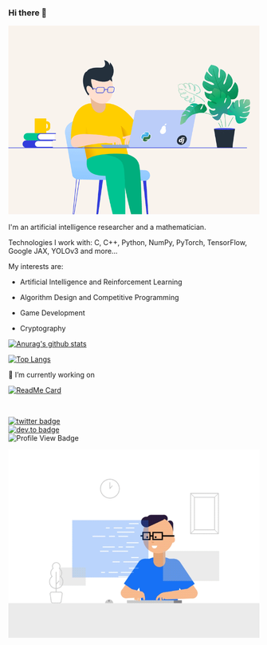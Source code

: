 ### Hi there 👋

![Programming Gif](gifs/programmer1.gif)

I'm an artificial intelligence researcher and a mathematician.

Technologies I work with: C, C++, Python, NumPy, PyTorch, TensorFlow, Google JAX, YOLOv3 and more...

My interests are:

- Artificial Intelligence and Reinforcement Learning

- Algorithm Design and Competitive Programming

- Game Development

- Cryptography

  

[![Anurag's github stats](https://github-readme-stats.vercel.app/api?username=cyber-art&theme=dracula&show_icons=True)](https://github.com/cyber-art/github-readme-stats)

[![Top Langs](https://github-readme-stats.vercel.app/api/top-langs/?username=cyber-art&theme=dracula&layout=compact)](https://github.com/cyber-art/github-readme-stats)



🔭 I’m currently working on

[![ReadMe Card](https://github-readme-stats.vercel.app/api/pin/?username=cyber-art&repo=RealTimeObjectDetection&theme=dracula)](https://github.com/cyber-art/RealTimeObjectDetection)



<br/>

[![twitter badge](https://img.shields.io/badge/twitter-@cyb3r_art-%231FA1F1?style=flat&logo=twitter&logoColor=white)](https://twitter.com/cyb3r_art)<br/>[![dev.to badge](https://img.shields.io/badge/linkedin-cyber_art-%230177B5?style=flat&logo=linkedin)](https://www.linkedin.com/in/uguryagmur/)<br/>![Profile View Badge](https://komarev.com/ghpvc/?username=cyber-art&color=red&style=flat)<br/>



![Programming Gif](gifs/programmer2.gif)

#### 

### 

<!--
**cyber-art/cyber-art** is a ✨ _special_ ✨ repository because its `README.md` (this file) appears on your GitHub profile.

Here are some ideas to get you started:

- 🔭 I’m currently working on ...
- 🌱 I’m currently learning ...
- 👯 I’m looking to collaborate on ...
- 🤔 I’m looking for help with ...
- 💬 Ask me about ...
- 📫 How to reach me: ...
- 😄 Pronouns: ...
- ⚡ Fun fact: ...
  -->